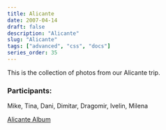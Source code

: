 ```yaml
---
title: Alicante
date: 2007-04-14
draft: false
description: "Alicante"
slug: "Alicante"
tags: ["advanced", "css", "docs"]
series_order: 35
---
```


This is the collection of photos from our Alicante trip.

### Participants:
Mike, Tina, Dani, Dimitar, Dragomir, Ivelin, Milena

[Alicante Album](https://photos.app.goo.gl/VMtAEiqbXrYgWQP56)
